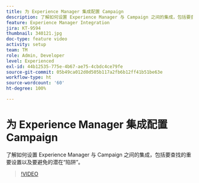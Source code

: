 ```yaml
---
title: 为 Experience Manager 集成配置 Campaign
description: 了解如何设置 Experience Manager 与 Campaign 之间的集成，包括要查找的重要设置以及要避免的潜在“陷阱”。
feature: Experience Manager Integration
jira: KT-9594
thumbnail: 340121.jpg
doc-type: feature video
activity: setup
team: TM
role: Admin, Developer
level: Experienced
exl-id: 44b12535-775e-4b67-ae75-4cbdc4ce79fe
source-git-commit: 05b49ca012d0d505b117a2fb6b12ff41b51be63e
workflow-type: ht
source-wordcount: '60'
ht-degree: 100%

---
```


# 为 Experience Manager 集成配置 Campaign

了解如何设置 Experience Manager 与 Campaign 之间的集成，包括要查找的重要设置以及要避免的潜在“陷阱”。

>[!VIDEO](https://video.tv.adobe.com/v/340121?quality=12&learn=on)
